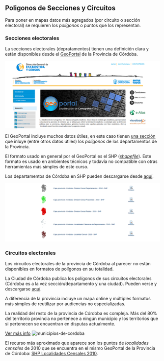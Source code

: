 ## Poligonos de Secciones y Circuitos

Para poner en mapas datos más agregados (por circuito o sección electoral) se requieren los _polígonos_ o puntos que los representan.  

### Secciones electorales

La secciones electorales (depratamentos) tienen una definición clara y están disponibles desde el [GeoPortal](http://estadistica.cba.gov.ar/Territorio/GeoPortal/tabid/564/language/es-AR/Default.aspx) de la Provincia de Córdoba.  

![geoportal](../img/geoportal-home.png)

El GeoPortal incluye muchos datos útiles, en este caso tienen [una sección](http://estadistica.cba.gov.ar/Territorio/GeoPortal/CapasProvincia/CapasGeneralesProvincia/CapasdePol%C3%ADticayAdministraci%C3%B3nProvincia/tabid/847/language/es-AR/Default.aspx) que inluye (entre otros datos útiles) los _poligonos_ de los departamentos de la Provincia.  

El formato usado en general por el GeoPortal es el SHP ([_shapefile_](https://es.wikipedia.org/wiki/Shapefile)). Este formato es usado en ambientes técnicos y todavía no compatible con otras herramientas más simples de este curso.

Los departamentos de Córdoba en SHP pueden descargarse desde [aquí](http://estadistica.cba.gov.ar/LinkClick.aspx?fileticket=A4SgYgeHpIc%3d&tabid=696&language=es-AR).  

![geoportal-poligonos](../img/geoportal-poligonos.png)

### Circuitos electorales

Los circuitos electorales de la provincia de Córdoba al parecer no están disponibles en formatos de polígonos en su totalidad.  

La Ciudad de Córdoba publica los polígonos de sus circuitos electorales (Córdoba es a la vez sección/departamento y una ciudad). Pueden verse y descargarse [aquí](https://gobiernoabierto.cordoba.gob.ar/data/datos-abiertos/categoria/legislacion/seccionales-y-circuitos-electorales/212).  

A diferencia de la provincia incluye un mapa online y múltiples formatos más simples de reutilizar por audiencias no especializadas.  

La realidad del resto de la provincia de Córdoba es compleja. Más del 80% del territorio provincia no pertenece a ningún municipio y los territorios que si pertenecen se encuentran en disputas actualmente.

[Ver más info](https://andresvazquez.com.ar/blog/los-municipios-de-cordoba-no-existen/)
![municipios-de-cordoba](http://andresvazquez.com.ar/data/cordoba-argentina-segun-censo-2010/mapa/index/show/radios-municipales-DGC-2014/)

El recurso más aproximado que aparece son los puntos de _localidades censales_ de 2010 que se encuentra en el mismo GeoPortal de la Provincia de Córdoba: [SHP Localidades Censales 2010](http://estadistica.cba.gov.ar/LinkClick.aspx?fileticket=eEKeiKWrGvE%3d&tabid=696&language=es-AR).  



